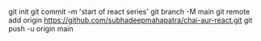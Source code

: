 git init
git commit -m 'start of react series'
git branch -M main
git remote add origin https://github.com/subhadeepmahapatra/chai-aur-react.git
git push -u origin main



